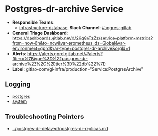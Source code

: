 <!-- MARKER: do not edit this section directly. Edit services/service-catalog.yml then run scripts/generate-docs -->
#  Postgres-dr-archive Service

* **Responsible Teams**:
  * [infrastructure-database](https://about.gitlab.com/handbook/engineering/infrastructure/team/reliability/). **Slack Channel**: [#ongres-gitlab](https://gitlab.slack.com/archives/ongres-gitlab)
* **General Triage Dashboard**: https://dashboards.gitlab.net/d/26q8nTzZz/service-platform-metrics?from=now-6h&to=now&var-prometheus_ds=Global&var-environment=gprd&var-type=postgres-dr-archive&orgId=1
* **Alerts**: https://alerts.gprd.gitlab.net/#/alerts?filter=%7Btype%3D%22postgres-dr-archive%22%2C%20tier%3D%22db%22%7D
* **Label**: gitlab-com/gl-infra/production~"Service:PostgresArchive"

## Logging

* [postgres](https://log.gprd.gitlab.net/goto/0b7a4ff726bfd3e4eb4b51da82979efc)
* [system](https://log.gprd.gitlab.net/goto/4a5ab78f128dcf1b40ad16b75e521609)

## Troubleshooting Pointers

* [../postgres-dr-delayed/postgres-dr-replicas.md](../postgres-dr-delayed/postgres-dr-replicas.md)
<!-- END_MARKER -->
